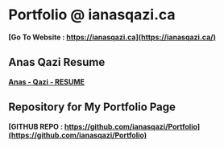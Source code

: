 # Portfolio @ ianasqazi.ca

**[Go To Website : https://ianasqazi.ca](https://ianasqazi.ca/)** 



## Anas Qazi Resume 

**[Anas - Qazi - RESUME](https://ianasqazi.ca/resume.html)** 



## Repository for My Portfolio Page

**[GITHUB REPO : https://github.com/ianasqazi/Portfolio](https://github.com/ianasqazi/Portfolio)** 
